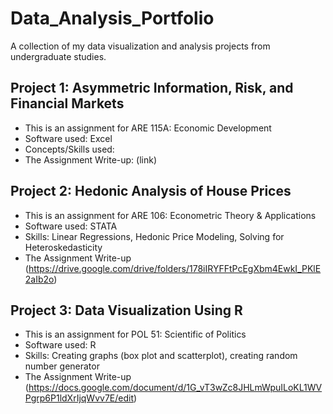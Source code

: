 # Data_Analysis_Portfolio
A collection of my data visualization and analysis projects from undergraduate studies.

## Project 1: Asymmetric Information, Risk, and Financial Markets

* This is an assignment for ARE 115A: Economic Development
* Software used: Excel
* Concepts/Skills used:
* The Assignment Write-up: (link)


## Project 2: Hedonic Analysis of House Prices

* This is an assignment for ARE 106: Econometric Theory & Applications 
* Software used: STATA
* Skills: Linear Regressions, Hedonic Price Modeling, Solving for Heteroskedasticity
* The Assignment Write-up (https://drive.google.com/drive/folders/178iIRYFFtPcEgXbm4EwkI_PKlE2aIb2o)


## Project 3: Data Visualization Using R 

* This is an assignment for POL 51: Scientific of Politics
* Software used: R
* Skills: Creating graphs (box plot and scatterplot), creating random number generator
* The Assignment Write-up (https://docs.google.com/document/d/1G_vT3wZc8JHLmWpuILoKL1WVPgrp6P1ldXrIjqWvv7E/edit)
